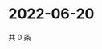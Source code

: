 # 2022-06-20

共 0 条

<!-- BEGIN WEIBO -->
<!-- 最后更新时间 Mon Jun 20 2022 11:14:16 GMT+0800 (China Standard Time) -->

<!-- END WEIBO -->
